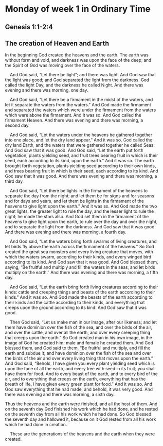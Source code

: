 # Monday of week 1 in Ordinary Time

## Genesis 1:1-2:4

## The creation of Heaven and Earth

In the beginning God created the heavens and the earth. The earth was without form and void, and darkness was upon the face of the deep; and the Spirit of God was moving over the face of the waters.

    And God said, “Let there be light”; and there was light. And God saw that the light was good; and God separated the light from the darkness. God called the light Day, and the darkness he called Night. And there was evening and there was morning, one day.

    And God said, “Let there be a firmament in the midst of the waters, and let it separate the waters from the waters.” And God made the firmament and separated the waters which were under the firmament from the waters which were above the firmament. And it was so. And God called the firmament Heaven. And there was evening and there was morning, a second day.

    And God said, “Let the waters under the heavens be gathered together into one place, and let the dry land appear.” And it was so. God called the dry land Earth, and the waters that were gathered together he called Seas. And God saw that it was good. And God said, “Let the earth put forth vegetation, plants yielding seed, and fruit trees bearing fruit in which is their seed, each according to its kind, upon the earth.” And it was so. The earth brought forth vegetation, plants yielding seed according to their own kinds, and trees bearing fruit in which is their seed, each according to its kind. And God saw that it was good. And there was evening and there was morning, a third day.

    And God said, “Let there be lights in the firmament of the heavens to separate the day from the night; and let them be for signs and for seasons and for days and years, and let them be lights in the firmament of the heavens to give light upon the earth.” And it was so. And God made the two great lights, the greater light to rule the day, and the lesser light to rule the night; he made the stars also. And God set them in the firmament of the heavens to give light upon the earth, to rule over the day and over the night, and to separate the light from the darkness. And God saw that it was good. And there was evening and there was morning, a fourth day.

    And God said, “Let the waters bring forth swarms of living creatures, and let birds fly above the earth across the firmament of the heavens.” So God created the great sea monsters and every living creature that moves, with which the waters swarm, according to their kinds, and every winged bird according to its kind. And God saw that it was good. And God blessed them, saying, “Be fruitful and multiply and fill the waters in the seas, and let birds multiply on the earth.” And there was evening and there was morning, a fifth day.

    And God said, “Let the earth bring forth living creatures according to their kinds: cattle and creeping things and beasts of the earth according to their kinds.” And it was so. And God made the beasts of the earth according to their kinds and the cattle according to their kinds, and everything that creeps upon the ground according to its kind. And God saw that it was good.

    Then God said, “Let us make man in our image, after our likeness; and let them have dominion over the fish of the sea, and over the birds of the air, and over the cattle, and over all the earth, and over every creeping thing that creeps upon the earth.” So God created man in his own image, in the image of God he created him; male and female he created them. And God blessed them, and God said to them, “Be fruitful and multiply, and fill the earth and subdue it; and have dominion over the fish of the sea and over the birds of the air and over every living thing that moves upon the earth.” And God said, “Behold, I have given you every plant yielding seed which is upon the face of all the earth, and every tree with seed in its fruit; you shall have them for food. And to every beast of the earth, and to every bird of the air, and to everything that creeps on the earth, everything that has the breath of life, I have given every green plant for food.” And it was so. And God saw everything that he had made, and behold, it was very good. And there was evening and there was morning, a sixth day.

Thus the heavens and the earth were finished, and all the host of them. And on the seventh day God finished his work which he had done, and he rested on the seventh day from all his work which he had done. So God blessed the seventh day and hallowed it, because on it God rested from all his work which he had done in creation.

    These are the generations of the heavens and the earth when they were created. 
